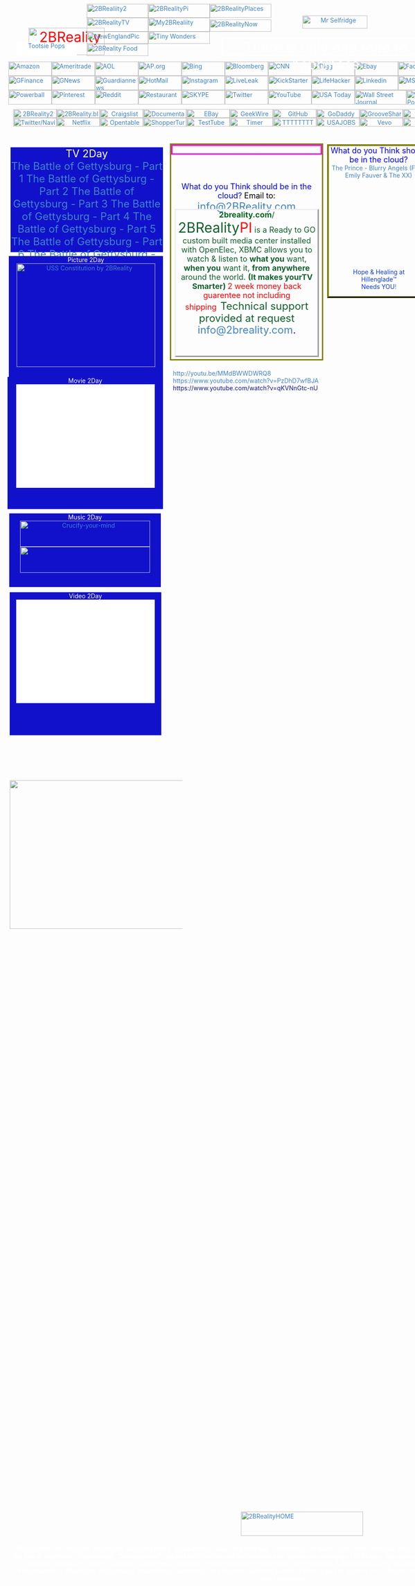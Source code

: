 <!DOCTYPE html>
<html>    

<head>

<link href="http://2BReality.com/images/favicon.ico" rel="shortcut icon" />
<meta content="2BReality, Advertise your 2BReality Reality  Here" name="keywords" />
<meta content="Linking the world wide web one link at a time, Advertise your Reality Here!" name="description" />
<meta content="text/html; charset=utf-8" http-equiv="Content-Type" />
<style type="text/css">
.markdown-body h1 {
	font-size: 2.5em;
	border-bottom: 1px solid #ddd;
}
.markdown-body h1, .markdown-body h2, .markdown-body h3, .markdown-body h4, .markdown-body h5, .markdown-body h6 {
	margin: 1em 0 15px;
	padding: 0;
	font-weight: bold; :antialiased;
	cursor: text;
	position: relative;
	}
h1, h2, h3, h4, h5, h6 {
	font-weight: bold;
}
.markdown-body a.anchor {
	display: block;
	padding-left: 30px;
	margin-left: -30px;
	cursor: pointer;
	position: absolute;
	top: 0;
	left: 0;
	bottom: 0;
}
a {
	color: #4183c4;
	text-decoration: none;
}
.markdown-body h1 .mini-icon-link, .markdown-body h2 .mini-icon-link, .markdown-body h3 .mini-icon-link, .markdown-body h4 .mini-icon-link, .markdown-body h5 .mini-icon-link, .markdown-body h6 .mini-icon-link {
	display: none;
	color: #000;
}
.mini-icon {
	font-size: 16px;
	width: 16px;
	height: 16px;
}
.mini-icon, .mega-icon {
	font-family: 'Octicons Regular';
	font-weight: normal;
	font-style: normal;
	display: inline-block;
	text-decoration: inherit;
	line-height: 1; :antialiased;
	line-height: 1;
	text-decoration: none;
	}
.auto-style2 {
	border-width: 0px;
	color: #FF0000;
	font-size: xx-large;
}
.auto-style4 {
	text-align: center;
}
.auto-style5 {
	text-align: left;
}
.word_break {
	display: inline-block;
}
#info #page_header .byline {
	font-size: 14px;
	line-height: 1em;
	color: #9da2a8!important;
}
.role, .tip, .byline {
	font-size: 12px;
	font-weight: 400;
	line-height: 15px;
	color: #acb1b4!important;
}
.auto-style21 {
	text-align: center;
	margin-left: 18px;
}
.newStyle1 {
	background-color: #FFFFFF;
	text-decoration: blink;
}
.auto-style40 {
	text-align: left;
	margin-left: 0px;
}
.auto-style41 {
	text-align: left;
	margin-bottom: 0px;
}

.gf-table .lft{text-align:left}.pf-table-cell{vertical-align:center}.lft{text-align:left}.rgt{text-align:right}.up,.chg{color:#093}

.auto-style61 {
	font-size: x-large;
}

.auto-style64 {
	border: 1px solid #FFFFFF;
	padding: 1px 4px;
	font-size: x-large;
	color: #4183C4;
	background-color: #009900;
}
.mw-editsection{white-space:nowrap;padding-right:0.25em; unicode-bidi:-moz-isolate;unicode-bidi:-webkit-isolate;unicode-bidi:isolate}
.th{border:1px solid #ebebeb}.f{color:#666}.tsw{width:595px}em{font-weight:bold;font-style:normal}.slp{display:block;margin-bottom:1px}.hpn{color:#777}.st{line-height:1.16}.ch{cursor:pointer}.mbt{color:#11c;float:left;font-size:13px;margin-right:5px;position:relative}

.auto-style73 {
	font-size: xx-large;
}

.auto-style79 {
	border-style: solid;
	border-width: 6px;
	padding: 1px 4px;
	background-color: #808080;
	background-image: url('Images/Buttons/2BReality%20(2).JPG');
	margin-right: 0px;
}

.auto-style85 {
	font-size: xx-large;
	color: #6600CC;
	text-align: center;
}
.auto-style86 {
	border: 6px solid #FFFFFF;
	font-size: xx-large;
	text-align: center;
}
.auto-style91 {
	border-style: solid;
	border-color: #FFFFFF;
	font-size: xx-large;
	padding-left: 2px;
}
.auto-style97 {
	color: #000000;
}
.auto-style100 {
	color: #FFFFFF;
}

.nobr{white-space:nowrap}

.auto-style111 {
	border-style: outset;
	border-width: 1px;
	padding: 1px 4px;
	font-size: x-large;
	background-color: #FFFF00;
}
.auto-style114 {
	background-color: #FFFFFF;
}

.auto-style115 {
	color: #FF0000;
	text-align: center;
}
.vsc{display:inline-block;position:relative;width:100%}
.auto-style117 {
	border-style: solid;
	border-color: #FF00FF;
}
.auto-style118 {
	border-style: solid;
	border-color: #808000;
	margin-bottom: 0px;
}

.auto-style119 {
	border-width: 0px;
}
.auto-style121 {
	background-color: #1111CC;
	text-align: center;
	margin-top: 0px;
	font-size: x-large;
}
.auto-style122 {
	color: #000000;
	text-align: left;
}
.auto-style123 {
	color: #4D0C8E;
	font-size: x-large;
}
.auto-style124 {
	color: #0000FF;
	font-size: large;
}
.s{color:#545454}.s{max-width:42em}cite{color:#006621;font-style:normal}.ab_ctl{display:inline-block;position:relative;margin-left:16px;margin-top:1px;vertical-align:middle}.ab_button{background-color:#f5f5f5;background-image:linear-gradient(top,#f5f5f5,#f1f1f1);border:1px solid #dcdcdc;border:1px solid rgba(0, 0, 0, 0.1);color:#444}.ab_button{border-radius:2px;cursor:default;font-family:arial,sans-serif;font-size:11px;font-weight:bold;height:27px;line-height:27px;margin:2px 0;min-width:54px;padding:0 8px;text-align:center;transition:all 0.218s,visibility 0s;}.mn-dwn-arw{border-color:#909090 transparent;border-style:solid;border-width:4px 4px 0 4px;width:0;height:0;margin-left:-2px;top:50%;margin-top:-2px;position:absolute}.ab_dropdown{background:#fff;border:1px solid #dcdcdc;border:1px solid rgba(0,0,0,0.2);font-size:13px;padding:0 0 6px;position:absolute;right:0;top:28px;white-space:nowrap;z-index:3;transition:opacity 0.218s;box-shadow:0 2px 4px rgba(0,0,0,0.2)}ul{border:0;margin:0;padding:0}ul{margin:0;padding:0}.ab_dropdownitem{margin:0;padding:0;}ol li{list-style:none}li{line-height:1.2}li{border:0;margin:0;padding:0}li{margin:0;padding:0}.fl{text-decoration:none!important}
.auto-style39 {
	font-size: xx-large;
}
.auto-style33 {
	color: #FFFFFF;
}
.auto-style42 {
	font-weight: normal;
}
.auto-style125 {
	color: #12622D;
}
.auto-style126 {
	color: #FF0000;
}
.auto-style127 {
	color: #4D0C8E;
}
.auto-style128 {
	color: #FF0000;
	font-size: large;
}
.auto-style129 {
	color: #161690;
}
.auto-style130 {
	border-style: outset;
	border-width: 3px;
}
.auto-style131 {
	text-align: center;
	border: 4px outset #808000;
}

.auto-style132 {
	border: 8px double #FF0000;
	padding: 8px;
}

.auto-style133 {
	border-style: inset;
	border-width: 18px;
	text-align: center;
	color: #008080;
	margin-left: 0px;
}
.auto-style134 {
	background-color: #1111CC;
	text-align: center;
	margin-top: 0px;
}

.auto-style135 {
	color: #FFFF00;
	background-color: #FF9999;
}
.auto-style136 {
	color: #FFFF00;
}
.auto-style137 {
	color: #0B3CD3;
}

</style>
<script type="text/javascript">
<!--
function FP_swapImg() {//v1.0
 var doc=document,args=arguments,elm,n; doc.$imgSwaps=new Array(); for(n=2; n<args.length;
 n+=2) { elm=FP_getObjectByID(args[n]); if(elm) { doc.$imgSwaps[doc.$imgSwaps.length]=elm;
 elm.$src=elm.src; elm.src=args[n+1]; } }
}

function FP_preloadImgs() {//v1.0
 var d=document,a=arguments; if(!d.FP_imgs) d.FP_imgs=new Array();
 for(var i=0; i<a.length; i++) { d.FP_imgs[i]=new Image; d.FP_imgs[i].src=a[i]; }
}

function FP_getObjectByID(id,o) {//v1.0
 var c,el,els,f,m,n; if(!o)o=document; if(o.getElementById) el=o.getElementById(id);
 else if(o.layers) c=o.layers; else if(o.all) el=o.all[id]; if(el) return el;
 if(o.id==id || o.name==id) return o; if(o.childNodes) c=o.childNodes; if(c)
 for(n=0; n<c.length; n++) { el=FP_getObjectByID(id,c[n]); if(el) return el; }
 f=o.forms; if(f) for(n=0; n<f.length; n++) { els=f[n].elements;
 for(m=0; m<els.length; m++){ el=FP_getObjectByID(id,els[n]); if(el) return el; } }
 return null;
}
// -->
</script>
<script type="text/javascript">

window.onload = function () {

var separator = " - ";

var dateTime = new Date();

var formattedDateTime = dateTime.toLocaleDateString() + separator + dateTime.toLocaleTimeString()

var divObject = document.getElementById("dateTimeValue");

divObject.innerHTML = formattedDateTime;

}

</script>
<title>2BReality</title>
</head>

<body onload="FP_preloadImgs(/*url*/'button15.jpg',/*url*/'button16.jpg',/*url*/'Images/Buttons/button143.jpg',/*url*/'Images/Buttons/button144.jpg',/*url*/'Images/Buttons/button147.jpg',/*url*/'Images/Buttons/button2A1.jpg',/*url*/'Images/Buttons/button2C2.jpg',/*url*/'Images/Buttons/button2D2.jpg',/*url*/'Images/Buttons/button2F1.jpg',/*url*/'Images/Buttons/button148.jpg',/*url*/'Images/Buttons/button149.jpg',/*url*/'Images/Buttons/button150.jpg',/*url*/'Images/Buttons/button151.jpg',/*url*/'Images/Buttons/button152.jpg',/*url*/'Images/Buttons/button153.jpg',/*url*/'Images/Buttons/button154.jpg',/*url*/'Images/Buttons/button3E1.jpg',/*url*/'Images/Buttons/button3F1.jpg',/*url*/'Images/Buttons/button155.jpg',/*url*/'Images/Buttons/button156.jpg',/*url*/'Images/Buttons/button157.jpg',/*url*/'Images/Buttons/button158.jpg',/*url*/'Images/Buttons/button159.jpg',/*url*/'Images/Buttons/button160.jpg',/*url*/'Images/Buttons/button4A1.jpg',/*url*/'Images/Buttons/button4B1.jpg',/*url*/'Images/Buttons/button4D2.jpg',/*url*/'Images/Buttons/button4E3.jpg',/*url*/'Images/Buttons/button161.jpg',/*url*/'Images/Buttons/button162.jpg',/*url*/'Images/Buttons/button163.jpg',/*url*/'Images/Buttons/button164.jpg',/*url*/'Images/Buttons/button165.jpg',/*url*/'Images/Buttons/button166.jpg',/*url*/'Images/Buttons/button167.jpg',/*url*/'Images/Buttons/button5A1.jpg',/*url*/'Images/Buttons/button5C1.jpg',/*url*/'Images/Buttons/button5D2.jpg',/*url*/'Images/Buttons/button5F2.jpg',/*url*/'Images/Buttons/button168.jpg',/*url*/'Images/Buttons/button169.jpg',/*url*/'Images/Buttons/button170.jpg',/*url*/'Images/Buttons/button171.jpg',/*url*/'Images/Buttons/button172.jpg',/*url*/'Images/Buttons/button173.jpg',/*url*/'Images/Buttons/button174.jpg',/*url*/'Images/Buttons/button6B.jpg',/*url*/'Images/Buttons/button6C.jpg',/*url*/'Images/Buttons/button6E.jpg',/*url*/'Images/Buttons/button6F.jpg',/*url*/'Images/Buttons/button175.jpg',/*url*/'Images/Buttons/button176.jpg',/*url*/'Images/Buttons/button177.jpg',/*url*/'Images/Buttons/button178.jpg',/*url*/'Images/Buttons/button179.jpg',/*url*/'Images/Buttons/button180.jpg',/*url*/'Images/Buttons/button7A1.jpg',/*url*/'Images/Buttons/button7B1.jpg',/*url*/'Images/Buttons/button7D.jpg',/*url*/'Images/Buttons/button7E.jpg',/*url*/'Images/Buttons/button181.jpg',/*url*/'Images/Buttons/button182.jpg',/*url*/'Images/Buttons/button183.jpg',/*url*/'Images/Buttons/button184.jpg',/*url*/'Images/Buttons/button185.jpg',/*url*/'Images/Buttons/button186.jpg',/*url*/'Images/Buttons/button8C1.jpg',/*url*/'Images/Buttons/button8D1.jpg',/*url*/'Images/Buttons/button8F1.jpg',/*url*/'Images/Buttons/button188.jpg',/*url*/'Images/Buttons/button189.jpg',/*url*/'Images/Buttons/button190.jpg',/*url*/'Images/Buttons/button191.jpg',/*url*/'Images/Buttons/button192.jpg',/*url*/'Images/Buttons/button193.jpg',/*url*/'Images/Buttons/button194.jpg',/*url*/'Images/Buttons/button9B.jpg',/*url*/'Images/Buttons/button9C.jpg',/*url*/'Images/Buttons/buttonA9.jpg',/*url*/'Images/Buttons/buttonB11.jpg',/*url*/'Images/Buttons/button229.jpg',/*url*/'Images/Buttons/button230.jpg',/*url*/'Images/Buttons/button235.jpg',/*url*/'Images/Buttons/button236.jpg',/*url*/'Images/Buttons/button238.jpg',/*url*/'Images/Buttons/button239.jpg',/*url*/'Images/Buttons/button240.jpg',/*url*/'Images/Buttons/button241.jpg',/*url*/'Images/Buttons/button1F2.jpg',/*url*/'Images/Buttons/button246.jpg',/*url*/'Images/Buttons/button3C3.jpg',/*url*/'Images/Buttons/button3D2.jpg',/*url*/'Images/Buttons/button280.jpg',/*url*/'Images/Buttons/button281.jpg',/*url*/'Images/Buttons/button283.jpg',/*url*/'Images/Buttons/button284.jpg',/*url*/'Images/Buttons/button301.jpg',/*url*/'Images/Buttons/button302.jpg',/*url*/'Images/Buttons/button308.jpg',/*url*/'Images/Buttons/button309.jpg',/*url*/'Images/Buttons/button317.jpg',/*url*/'Images/Buttons/button318.jpg',/*url*/'Images/Buttons/button329.jpg',/*url*/'Images/Buttons/button330.jpg',/*url*/'Images/Buttons/buttonA11.jpg',/*url*/'Images/Buttons/buttonE6.jpg',/*url*/'Images/Buttons/button333.jpg',/*url*/'Images/Buttons/button334.jpg',/*url*/'Images/Buttons/button336.jpg',/*url*/'Images/Buttons/button337.jpg',/*url*/'Images/Buttons/button339.jpg',/*url*/'Images/Buttons/button340.jpg',/*url*/'Images/Buttons/button341.jpg',/*url*/'Images/Buttons/button342.jpg',/*url*/'Images/Buttons/button347.jpg',/*url*/'Images/Buttons/button348.jpg',/*url*/'Images/Buttons/button349.jpg',/*url*/'Images/Buttons/button350.jpg',/*url*/'Images/Buttons/button2C4.jpg',/*url*/'Images/Buttons/button2D4.jpg',/*url*/'Images/Buttons/button356.jpg',/*url*/'Images/Buttons/button357.jpg',/*url*/'Images/Buttons/buttonB13.jpg',/*url*/'Images/Buttons/buttonC13.jpg',/*url*/'Images/Buttons/button362.jpg',/*url*/'Images/Buttons/button363.jpg',/*url*/'Images/Buttons/button402.jpg',/*url*/'Images/Buttons/button403.jpg',/*url*/'Images/Buttons/button431.jpg',/*url*/'Images/Buttons/button432.jpg',/*url*/'Images/Buttons/button450.jpg',/*url*/'Images/Buttons/button451.jpg',/*url*/'Images/Buttons/button481.jpg',/*url*/'Images/Buttons/button482.jpg',/*url*/'Images/Buttons/button485.jpg',/*url*/'Images/Buttons/button486.jpg',/*url*/'Images/Buttons/button551.jpg',/*url*/'Images/Buttons/button552.jpg',/*url*/'Images/Buttons/button4C.gif',/*url*/'Images/Buttons/button4D.gif',/*url*/'Images/Buttons/button5.gif',/*url*/'Images/Buttons/button6.gif',/*url*/'Images/Buttons/buttonB27.jpg',/*url*/'Images/Buttons/buttonC28.jpg',/*url*/'Images/Buttons/button559.jpg',/*url*/'Images/Buttons/button560.jpg',/*url*/'Images/Buttons/button561.jpg',/*url*/'Images/Buttons/button2A6.jpg',/*url*/'Images/Buttons/button574.jpg',/*url*/'Images/Buttons/buttonA28.jpg',/*url*/'Images/Buttons/buttonC29.jpg',/*url*/'Images/Buttons/buttonD17.jpg',/*url*/'Images/Buttons/button576.jpg',/*url*/'Images/Buttons/button577.jpg',/*url*/'Images/Buttons/buttonE20.jpg',/*url*/'Images/Buttons/buttonF22.jpg',/*url*/'Images/Buttons/buttonA29.jpg',/*url*/'Images/Buttons/buttonA30.jpg',/*url*/'Images/Buttons/buttonCE1.jpg',/*url*/'Images/Buttons/buttonCF1.jpg',/*url*/'Images/Buttons/button586.jpg',/*url*/'Images/Buttons/button587.jpg',/*url*/'Images/Buttons/buttonC30.jpg',/*url*/'Images/Buttons/buttonD18.jpg')" style="color: #FFFFFF; background-image: url('Images/Buttons/2BReality%20(2).JPG'); margin-left: 0; height: 2493px; margin-bottom: 0; margin-right: 0;">

<div class="auto-style4">
</div>
	<div class="auto-style5"></div>
		<div class="auto-style21" style="height: 862px">
					<a href="http://youtu.be/b_ILDFp5DGA" target="_blank">
					<div id="layer7" style="position: absolute; width: 332px; height: 46px; z-index: 7; left: 999px; top: 72px; " class="auto-style40">
						<form method="get" action="http://www.google.com/search">
							<div style="border:1px solid white;padding:4px;width:20em;">
								<table style="width: 324px; height: 48px;" align="center">
									<tr>
										<td style="height: 26px; width: 406px">
										<input type="text"   name="q" size="25"
maxlength="255" value="" />&nbsp;&nbsp;&nbsp;&nbsp;&nbsp;&nbsp; <input type="submit" value="Google Search" />&nbsp;</td>
									</tr>
									</table>
							</div>
						</form>
					</div>
							<div id="layer28" class="auto-style111" style="position: absolute; width: 212px; height: 32px; z-index: 17; left: 669px; top: 36px">
								<a href="http://www.pbs.org/wgbh/masterpiece/programs/mr-selfridge/" target="_blank">
								<img id="img189" alt="Mr Selfridge" height="30" onmousedown="FP_swapImg(1,0,/*id*/'img189',/*url*/'Images/Buttons/button587.jpg')" onmouseout="FP_swapImg(0,0,/*id*/'img189',/*url*/'Images/Buttons/button588.jpg')" onmouseover="FP_swapImg(1,0,/*id*/'img189',/*url*/'Images/Buttons/button586.jpg')" onmouseup="FP_swapImg(0,0,/*id*/'img189',/*url*/'Images/Buttons/button586.jpg')" src="Images/Buttons/button588.jpg" style="border: 0" width="150" /><!-- MSComment="ibutton" fp-style="fp-btn: Border Bottom 2" fp-title="Mr Selfridge" --></a></div>
					<div id="layer35" style="position: absolute; width: 1250px; height: 215px; z-index: 21; left: 28px; top: 3566px">
						<em><span class="auto-style61">Please note: All 
						requests, proposals, business plans, applications, 
						ideas, suggestions, comments, feedback, and other 
						materials disclosed, submitted, or offered to 2BReality, 
						using the Site or otherwise, (collectively, 
						"Submissions") are not confidential and will become and 
						remain the property of 2BReality. You agree that 
						2BReality 
						shall be entitled to use, display, publish, reproduce, 
						modify, transmit, sublicense, translate, create 
						derivative works from, and distribute Submissions in any 
						medium and through any method of distribution, 
						transmission or display for any purpose whatsoever, 
						commercial or otherwise, without compensation to you or 
						anyone else.&nbsp; Please refer to our </span><strong>
						<span class="auto-style61">Terms of Use </span></strong>
						<span class="auto-style61">and </span><strong>
						<span class="auto-style61">Privacy Policy </span>
						</strong><span class="auto-style61">for more information</span></em></div>
					<div id="layer51" class="auto-style91" style="position: absolute; width: 471px; height: 36px; z-index: 36; left: 513px; top: 87px">
						<a href="https://www.youtube.com/watch?v=THbY7EL8k5w">
						<span class="auto-style100">There is only one 
						road to happiness</span></a></div>
					<div id="layer68" class="auto-style86" style="position: absolute; width: 354px; height: 244px; z-index: 42; left: 18px; top: 333px">
					<div id="layer81" class="auto-style121" style="position: absolute; width: 352px; height: 242px; z-index: 52; left: 2px; top: 1px">
						<span class="auto-style73">TV 2Day</span><span class="auto-style97"><br>
						</span>
						<span id="eow-title" class="watch-title  yt-uix-expander-head" dir="ltr" title="The Battle of Gettysburg - Part 1">
						<a href="http://youtu.be/ikFeQUMxIOI">The Battle of 
						Gettysburg - Part 1</a></span><span id="eow-title0" class="watch-title  yt-uix-expander-head" dir="ltr" title="The Battle of Gettysburg - Part 2">
						<a href="http://youtu.be/rl_QWcRcOvg">The Battle of 
						Gettysburg - Part 2</a></span><span id="eow-title1" class="watch-title  yt-uix-expander-head" dir="ltr" title="The Battle of Gettysburg - Part 3">
						<a href="http://youtu.be/QS9h9gV6Tuk">The Battle of 
						Gettysburg - Part 3</a></span><span id="eow-title2" class="watch-title  yt-uix-expander-head" dir="ltr" title="The Battle of Gettysburg - Part 4">
						<a href="http://youtu.be/Db8VQmeCXNQ">The Battle of 
						Gettysburg - Part 4</a></span><span id="eow-title3" class="watch-title  yt-uix-expander-head" dir="ltr" title="The Battle of Gettysburg - Part 5">
						<a href="http://youtu.be/xnkWN_NMvLA">The Battle of 
						Gettysburg - Part 5</a></span><span class="auto-style97"><span id="eow-title4" class="watch-title  yt-uix-expander-head" dir="ltr" title="The Battle of Gettysburg - Part 6">
						<a href="http://youtu.be/gIr7LtXNlk8">The Battle of 
						Gettysburg - Part 6</a> </span>
						<span id="eow-title5" class="watch-title  yt-uix-expander-head" dir="ltr" title="Battle of Gettysburg - Part 7">
						<a href="http://youtu.be/TurlCyAwF48">The Battle of 
						Gettysburg - Part 7</a></span></div>
					<div id="layer31" class="auto-style64" style="position: absolute; width: 254px; height: 52px; z-index: 17; left: 974px; top: -326px">
						<a href="https://www.google.com/finance?q=NASDAQ%3AFIZZ&amp;ei=M1cCU9CUKMmzrQGbuQE">
						<span class="auto-style100">Fizz</span></a><span class="auto-style100"> 
						Is UP!<br>
						</span>
						<a href="http://files.shareholder.com/downloads/FIZ/2588036688x0x688262/BBA6A9A1-BC8E-4606-9DC9-0E44EAD28E56/2013_Annual_Report_to_Shareholders.pdf">
						<span class="auto-style100">National Beverage Corp</span></a></div>
					</div>
					</span>
					<span class="auto-style97"> 
					</span>
					<span class="auto-style97">
					<div id="layer94" class="auto-style114" style="position: absolute; width: 140px; height: 32px; z-index: 57; left: 39px; top: 97px">
						<span class="auto-style61" dir="auto">
						<a href="http://en.wikipedia.org/wiki/Tootsie_Pops">
						Tootsie Pops</a></span></div>
					</span>
					<div id="layer95" class="auto-style118" style="position: absolute; width: 348px; height: 495px; z-index: 58; left: 394px; top: 331px">
						<div class="auto-style117" sig="tik">
							<div style="overflow: hidden; white-space: normal;">
								2BReality4U<span class="auto-style97"><br>
					</span>
								<span class="auto-style124">
								<div id="layer98" style="position: absolute; width: 336px; height: 93px; z-index: 1; left: 6px; top: 86px">
									What do you Think should be in the cloud?</span><span class="auto-style97"> 
									Email to:
					</span><span class="auto-style123">
									<a href="https://www.google.com/webhp?hl=en&amp;tab=nw#hl=en&amp;newwindow=1&amp;q=info%402BReality.com">
									info@2BReality.com</a></div>
								<div id="layer99" class="auto-style130" style="position: absolute; width: 327px; height: 336px; z-index: 1; left: 8px; top: 148px">
									<div class="s">
										<div>
											<div class="f kv _Mt">
												<a href="http://2breality.com">
												<cite class="_Tc"><b>
												2breality.com</b>/</cite></a></div>
											<a href="http://2breality.com/2BRealityPi.html">
											<span class="auto-style39">
											<span class="auto-style125">
											2BReality</span><span class="auto-style126">PI</span></span></a><span class="auto-style33">
											</span><span class="auto-style125">
											<span class="auto-style42">is a 
											Ready to GO custom built media 
											center installed with OpenElec, XBMC 
											allows you to watch &amp; listen</span>
											<span class="auto-style42">to
											<strong>what you</strong> want,
											<strong>when you</strong> want it,
											<strong>from</strong> <strong>
											anywhere</strong> around the world.
											<strong>(It makes yourTV Smarter)</strong></span></span><span class="auto-style42"><strong><span class="auto-style126">
											</span></strong></span>
					</span>
											<span class="st">
											<span class="auto-style127">
			<span class="auto-style128">2 week money back guarentee not 
											including shipping</span></span><span class="auto-style123"><span class="auto-style125"><span class="auto-style33">/</span>Technical 
											support provided at request 
											<a href="mailto:info@2breality.com" target="_blank">
											info@2breality.com</a></span>.</span></span><span class="auto-style123"></div>
									</div>
								</div>
							</div>
						</div>
					</div>
					</span>
					<div id="layer96" class="auto-style134" style="position: absolute; width: 356px; height: 305px; z-index: 52; left: 22px; top: 591px">
						<span class="auto-style73">Picture 2Day</span><br>
						<span class="auto-style97">
						<a href="http://putlocker.bz/watch-cannonball-run-2-online-free-putlocker.html">
						<img alt="USS Constitution by 2BReality" class="auto-style119" height="239" longdesc="USS Constitution by 2BReality" src="Images/Buttons/USS%20Constitution%20by%202BReality.jpg" width="320"></a></span></div>
					<span class="auto-style97">
					<div id="layer101" class="auto-style131" style="position: absolute; width: 230px; height: 347px; z-index: 60; left: 757px; top: 333px">
						<span class="auto-style124">What do you Think should be 
						in the cloud?<br>
					</span>
						<span id="eow-title6" class="watch-title long-title yt-uix-expander-head" dir="ltr" title="The Prince - Blurry Angels (Feat. Emily Fauver &amp; The XX) [Prod. SBShaun]">
						<a href="http://youtu.be/XrB8WaBqWuk">The Prince - 
						Blurry Angels (Feat. Emily Fauver &amp; The XX)</a></span><br>
					</span>
						<div id="layer105" class="auto-style135" style="position: absolute; width: 209px; height: 57px; z-index: 1; left: 11px; top: 282px">
							<span class="auto-style136">
							<a class="auto-style137" href="http://hillengladehhh.com/">
							Hope &amp; Healing at<br>Hillenglade™<br>Needs YOU</a></span><a href="http://jenniferoneill.com/">!</a></div>
					</div>
					<span class="auto-style97">
			<img alt="2BReality" class="auto-style2" height="63" src="Images/Buttons/2BReality%20Logo2.gif" width="175" style="float: left" /><div id="layer2" style="position: absolute; left: 21px; top: 142px; width: 1417px; height: 140px; z-index: 2; bottom: 293px;" class="auto-style41">
						<a href="http://www.amazon.com/">
						<img id="img119" alt="Amazon " height="33" onmousedown="FP_swapImg(1,0,/*id*/'img119',/*url*/'Images/Buttons/button9C.jpg')" onmouseout="FP_swapImg(0,0,/*id*/'img119',/*url*/'Images/Buttons/button9A.jpg')" onmouseover="FP_swapImg(1,0,/*id*/'img119',/*url*/'Images/Buttons/button9B.jpg')" onmouseup="FP_swapImg(0,0,/*id*/'img119',/*url*/'Images/Buttons/button9B.jpg')" src="Images/Buttons/button9A.jpg" style="border: 0" width="100" /><!-- MSComment="ibutton" fp-style="fp-btn: Metal Tab 1" fp-title="Amazon " --></a><a href="https://wwws.ameritrade.com/apps/LogIn" target="_blank"><img id="img86" alt="Ameritrade" height="33" onmousedown="FP_swapImg(1,0,/*id*/'img86',/*url*/'Images/Buttons/button154.jpg')" onmouseout="FP_swapImg(0,0,/*id*/'img86',/*url*/'Images/Buttons/button200.jpg')" onmouseover="FP_swapImg(1,0,/*id*/'img86',/*url*/'Images/Buttons/button153.jpg')" onmouseup="FP_swapImg(0,0,/*id*/'img86',/*url*/'Images/Buttons/button153.jpg')" src="Images/Buttons/button200.jpg" style="border: 0" width="100" fp-style="fp-btn: Metal Tab 5" fp-title="Ameritrade" /></a><a href="http://www.aol.com/"><img id="img158" alt="AOL" height="33" onmousedown="FP_swapImg(1,0,/*id*/'img158',/*url*/'Images/Buttons/button330.jpg')" onmouseout="FP_swapImg(0,0,/*id*/'img158',/*url*/'Images/Buttons/button331.jpg')" onmouseover="FP_swapImg(1,0,/*id*/'img158',/*url*/'Images/Buttons/button329.jpg')" onmouseup="FP_swapImg(0,0,/*id*/'img158',/*url*/'Images/Buttons/button329.jpg')" src="Images/Buttons/button331.jpg" style="border: 0" width="100" /><!-- MSComment="ibutton" fp-style="fp-btn: Metal Tab 1" fp-title="AOL" --></a><a href="http://landing.newsinc.com/apvideo/home.html?f=AP"><img id="img147" alt="AP.org" height="33" onmousedown="FP_swapImg(1,0,/*id*/'img147',/*url*/'Images/Buttons/button302.jpg')" onmouseout="FP_swapImg(0,0,/*id*/'img147',/*url*/'Images/Buttons/button303.jpg')" onmouseover="FP_swapImg(1,0,/*id*/'img147',/*url*/'Images/Buttons/button301.jpg')" onmouseup="FP_swapImg(0,0,/*id*/'img147',/*url*/'Images/Buttons/button301.jpg')" src="Images/Buttons/button303.jpg" style="border: 0" width="100" /><!-- MSComment="ibutton" fp-style="fp-btn: Metal Tab 1" fp-title="AP.org" --></a><a href="http://www.bing.com/"><img id="img160" alt="Bing" height="33" onmousedown="FP_swapImg(1,0,/*id*/'img160',/*url*/'Images/Buttons/button334.jpg')" onmouseout="FP_swapImg(0,0,/*id*/'img160',/*url*/'Images/Buttons/button335.jpg')" onmouseover="FP_swapImg(1,0,/*id*/'img160',/*url*/'Images/Buttons/button333.jpg')" onmouseup="FP_swapImg(0,0,/*id*/'img160',/*url*/'Images/Buttons/button333.jpg')" src="Images/Buttons/button335.jpg" style="border: 0" width="100" /><!-- MSComment="ibutton" fp-style="fp-btn: Metal Tab 1" fp-title="Bing" --></a><a href="http://www.bloomberg.com/"><img id="img159" alt="Bloomberg" height="33" onmousedown="FP_swapImg(1,0,/*id*/'img159',/*url*/'Images/Buttons/buttonE6.jpg')" onmouseout="FP_swapImg(0,0,/*id*/'img159',/*url*/'Images/Buttons/button332.jpg')" onmouseover="FP_swapImg(1,0,/*id*/'img159',/*url*/'Images/Buttons/buttonA11.jpg')" onmouseup="FP_swapImg(0,0,/*id*/'img159',/*url*/'Images/Buttons/buttonA11.jpg')" src="Images/Buttons/button332.jpg" style="border: 0" width="100" /><!-- MSComment="ibutton" fp-style="fp-btn: Metal Tab 1" fp-title="Bloomberg" --></a><a href="http://www.cnn.com/"><img id="img153" alt="CNN" height="33" onmousedown="FP_swapImg(1,0,/*id*/'img153',/*url*/'Images/Buttons/button318.jpg')" onmouseout="FP_swapImg(0,0,/*id*/'img153',/*url*/'Images/Buttons/button319.jpg')" onmouseover="FP_swapImg(1,0,/*id*/'img153',/*url*/'Images/Buttons/button317.jpg')" onmouseup="FP_swapImg(0,0,/*id*/'img153',/*url*/'Images/Buttons/button317.jpg')" src="Images/Buttons/button319.jpg" style="border: 0" width="100" /><!-- MSComment="ibutton" fp-style="fp-btn: Metal Tab 1" fp-title="CNN" --></a><a href="http://digg.com/"><img id="img79" alt="Digg" height="33" onmousedown="FP_swapImg(1,0,/*id*/'img79',/*url*/'Images/Buttons/button144.jpg')" onmouseout="FP_swapImg(0,0,/*id*/'img79',/*url*/'Images/Buttons/button195.jpg')" onmouseover="FP_swapImg(1,0,/*id*/'img79',/*url*/'Images/Buttons/button143.jpg')" onmouseup="FP_swapImg(0,0,/*id*/'img79',/*url*/'Images/Buttons/button143.jpg')" src="Images/Buttons/button195.jpg" style="border: 0" width="100" /><!-- MSComment="ibutton" fp-style="fp-btn: Metal Tab 1" fp-title="Digg" --></a><a href="http://www.ebay.com/"><img id="img123" alt="Ebay" height="33" onmousedown="FP_swapImg(1,0,/*id*/'img123',/*url*/'Images/Buttons/button236.jpg')" onmouseout="FP_swapImg(0,0,/*id*/'img123',/*url*/'Images/Buttons/button237.jpg')" onmouseover="FP_swapImg(1,0,/*id*/'img123',/*url*/'Images/Buttons/button235.jpg')" onmouseup="FP_swapImg(0,0,/*id*/'img123',/*url*/'Images/Buttons/button235.jpg')" src="Images/Buttons/button237.jpg" style="border: 0" width="100" fp-style="fp-btn: Metal Tab 1; fp-font-color-hover: #FF00FF" fp-title="Ebay" /></a><a href="http://www.facebook.com/"><img id="img163" alt="FaceBook" height="33" onmousedown="FP_swapImg(1,0,/*id*/'img163',/*url*/'Images/Buttons/button342.jpg')" onmouseout="FP_swapImg(0,0,/*id*/'img163',/*url*/'Images/Buttons/button343.jpg')" onmouseover="FP_swapImg(1,0,/*id*/'img163',/*url*/'Images/Buttons/button341.jpg')" onmouseup="FP_swapImg(0,0,/*id*/'img163',/*url*/'Images/Buttons/button341.jpg')" src="Images/Buttons/button343.jpg" style="border: 0" width="100" /><!-- MSComment="ibutton" fp-style="fp-btn: Metal Tab 1" fp-title="FaceBook" --></a><a href="http://www.federalnewsradio.com/"><img id="img161" alt="FederalNewsRadio " height="33" onmousedown="FP_swapImg(1,0,/*id*/'img161',/*url*/'Images/Buttons/button337.jpg')" onmouseout="FP_swapImg(0,0,/*id*/'img161',/*url*/'Images/Buttons/button338.jpg')" onmouseover="FP_swapImg(1,0,/*id*/'img161',/*url*/'Images/Buttons/button336.jpg')" onmouseup="FP_swapImg(0,0,/*id*/'img161',/*url*/'Images/Buttons/button336.jpg')" src="Images/Buttons/button338.jpg" style="border: 0" width="119" /><!-- MSComment="ibutton" fp-style="fp-btn: Metal Tab 1; fp-proportional: 0" fp-title="FederalNewsRadio " --></a><a href="https://www.google.com/webhp?hl=en&amp;tab=nw" target="_blank"><img id="img81" alt="Google" height="33" onmousedown="FP_swapImg(1,0,/*id*/'img81',/*url*/'Images/Buttons/button2A1.jpg')" onmouseout="FP_swapImg(0,0,/*id*/'img81',/*url*/'Images/Buttons/button197.jpg')" onmouseover="FP_swapImg(1,0,/*id*/'img81',/*url*/'Images/Buttons/button147.jpg')" onmouseup="FP_swapImg(0,0,/*id*/'img81',/*url*/'Images/Buttons/button147.jpg')" src="Images/Buttons/button197.jpg" style="border: 0" width="100" /><!-- MSComment="ibutton" fp-style="fp-btn: Metal Tab 1" fp-title="Google" --></a><a href="https://mail.google.com/mail/u/0/?tab=wm#inbox" target="_blank"><img id="img82" alt="GMail" height="33" onmousedown="FP_swapImg(1,0,/*id*/'img82',/*url*/'Images/Buttons/button2D2.jpg')" onmouseout="FP_swapImg(0,0,/*id*/'img82',/*url*/'Images/Buttons/button2B2.jpg')" onmouseover="FP_swapImg(1,0,/*id*/'img82',/*url*/'Images/Buttons/button2C2.jpg')" onmouseup="FP_swapImg(0,0,/*id*/'img82',/*url*/'Images/Buttons/button2C2.jpg')" src="Images/Buttons/button2B2.jpg" style="border: 0" width="100" fp-style="fp-btn: Metal Tab 5" fp-title="GMail" /></a><a href="https://www.google.com/finance/portfolio?action=view&amp;pid=1&amp;ei=Iz2NUbDhBOGh0AH8TA"><img id="img83" alt="GFinance" height="33" onmousedown="FP_swapImg(1,0,/*id*/'img83',/*url*/'Images/Buttons/button148.jpg')" onmouseout="FP_swapImg(0,0,/*id*/'img83',/*url*/'Images/Buttons/button2E1.jpg')" onmouseover="FP_swapImg(1,0,/*id*/'img83',/*url*/'Images/Buttons/button2F1.jpg')" onmouseup="FP_swapImg(0,0,/*id*/'img83',/*url*/'Images/Buttons/button2F1.jpg')" src="Images/Buttons/button2E1.jpg" style="border: 0" width="100" /><!-- MSComment="ibutton" fp-style="fp-btn: Metal Tab 1" fp-title="GFinance" --></a><a href="https://news.google.com/nwshp?hl=en&amp;tab=wn"><img id="img84" alt="GNews" height="33" onmousedown="FP_swapImg(1,0,/*id*/'img84',/*url*/'Images/Buttons/button150.jpg')" onmouseout="FP_swapImg(0,0,/*id*/'img84',/*url*/'Images/Buttons/button198.jpg')" onmouseover="FP_swapImg(1,0,/*id*/'img84',/*url*/'Images/Buttons/button149.jpg')" onmouseup="FP_swapImg(0,0,/*id*/'img84',/*url*/'Images/Buttons/button149.jpg')" src="Images/Buttons/button198.jpg" style="border: 0" width="100" /><!-- MSComment="ibutton" fp-style="fp-btn: Metal Tab 1" fp-title="GNews" --></a><a href="http://www.guardiannews.com/"><img id="img85" alt="Guardiannews" height="33" onmousedown="FP_swapImg(1,0,/*id*/'img85',/*url*/'Images/Buttons/button152.jpg')" onmouseout="FP_swapImg(0,0,/*id*/'img85',/*url*/'Images/Buttons/button199.jpg')" onmouseover="FP_swapImg(1,0,/*id*/'img85',/*url*/'Images/Buttons/button151.jpg')" onmouseup="FP_swapImg(0,0,/*id*/'img85',/*url*/'Images/Buttons/button151.jpg')" src="Images/Buttons/button199.jpg" style="border: 0" width="100" /><!-- MSComment="ibutton" fp-style="fp-btn: Metal Tab 1" fp-title="Guardiannews" --></a><a href="https://login.live.com/login.srf?wa=wsignin1.0&amp;rpsnv=11&amp;ct=1382350392&amp;rver=6.1.6206.0&amp;wp=MBI&amp;wreply=http:%2F%2Fmail.live.com%2Fdefault.aspx&amp;lc=1033&amp;id=64855&amp;mkt=en-us&amp;cbcxt=mai&amp;snsc=1" target="_blank"><img id="img143" alt="HotMail" height="33" onmousedown="FP_swapImg(1,0,/*id*/'img143',/*url*/'Images/Buttons/button281.jpg')" onmouseout="FP_swapImg(0,0,/*id*/'img143',/*url*/'Images/Buttons/button282.jpg')" onmouseover="FP_swapImg(1,0,/*id*/'img143',/*url*/'Images/Buttons/button280.jpg')" onmouseup="FP_swapImg(0,0,/*id*/'img143',/*url*/'Images/Buttons/button280.jpg')" src="Images/Buttons/button282.jpg" style="border: 0" width="100" fp-style="fp-btn: Metal Tab 5" fp-title="HotMail" /></a><a href="http://instagram.com/#"><img id="img169" alt="Instagram" fp-style="fp-btn: Metal Tab 1" fp-title="Instagram" height="33" onmousedown="FP_swapImg(1,0,/*id*/'img169',/*url*/'Images/Buttons/buttonC13.jpg')" onmouseout="FP_swapImg(0,0,/*id*/'img169',/*url*/'Images/Buttons/buttonA12.jpg')" onmouseover="FP_swapImg(1,0,/*id*/'img169',/*url*/'Images/Buttons/buttonB13.jpg')" onmouseup="FP_swapImg(0,0,/*id*/'img169',/*url*/'Images/Buttons/buttonB13.jpg')" src="Images/Buttons/buttonA12.jpg" style="border: 0" width="100"></a><a href="http://www.liveleak.com/"><img id="img144" alt="LiveLeak" height="33" onmousedown="FP_swapImg(1,0,/*id*/'img144',/*url*/'Images/Buttons/button284.jpg')" onmouseout="FP_swapImg(0,0,/*id*/'img144',/*url*/'Images/Buttons/button285.jpg')" onmouseover="FP_swapImg(1,0,/*id*/'img144',/*url*/'Images/Buttons/button283.jpg')" onmouseup="FP_swapImg(0,0,/*id*/'img144',/*url*/'Images/Buttons/button283.jpg')" src="Images/Buttons/button285.jpg" style="border: 0" width="100" /><!-- MSComment="ibutton" fp-style="fp-btn: Metal Tab 1" fp-title="LiveLeak" --></a><a href="http://www.kickstarter.com/discover/most-funded?ref=sidebar"><img id="img88" alt="KickStarter" height="33" onmousedown="FP_swapImg(1,0,/*id*/'img88',/*url*/'Images/Buttons/button3F1.jpg')" onmouseout="FP_swapImg(0,0,/*id*/'img88',/*url*/'Images/Buttons/button3D1.jpg')" onmouseover="FP_swapImg(1,0,/*id*/'img88',/*url*/'Images/Buttons/button3E1.jpg')" onmouseup="FP_swapImg(0,0,/*id*/'img88',/*url*/'Images/Buttons/button3E1.jpg')" src="Images/Buttons/button3D1.jpg" style="border: 0" width="100" /><!-- MSComment="ibutton" fp-style="fp-btn: Metal Tab 1" fp-title="KickStarter" --></a><a href="http://lifehacker.com/"><img id="img89" alt="LifeHacker " height="33" onmousedown="FP_swapImg(1,0,/*id*/'img89',/*url*/'Images/Buttons/button156.jpg')" onmouseout="FP_swapImg(0,0,/*id*/'img89',/*url*/'Images/Buttons/button201.jpg')" onmouseover="FP_swapImg(1,0,/*id*/'img89',/*url*/'Images/Buttons/button155.jpg')" onmouseup="FP_swapImg(0,0,/*id*/'img89',/*url*/'Images/Buttons/button155.jpg')" src="Images/Buttons/button201.jpg" style="border: 0" width="100" /><!-- MSComment="ibutton" fp-style="fp-btn: Metal Tab 1" fp-title="LifeHacker " --></a><a href="http://www.linkedin.com/"><img id="img90" alt="Linkedin" height="33" onmousedown="FP_swapImg(1,0,/*id*/'img90',/*url*/'Images/Buttons/button158.jpg')" onmouseout="FP_swapImg(0,0,/*id*/'img90',/*url*/'Images/Buttons/button202.jpg')" onmouseover="FP_swapImg(1,0,/*id*/'img90',/*url*/'Images/Buttons/button157.jpg')" onmouseup="FP_swapImg(0,0,/*id*/'img90',/*url*/'Images/Buttons/button157.jpg')" src="Images/Buttons/button202.jpg" style="border: 0" width="100" /><!-- MSComment="ibutton" fp-style="fp-btn: Metal Tab 1" fp-title="Linkedin" --></a><a href="http://www.msn.com/"><img id="img91" alt="MSN" height="33" onmousedown="FP_swapImg(1,0,/*id*/'img91',/*url*/'Images/Buttons/button160.jpg')" onmouseout="FP_swapImg(0,0,/*id*/'img91',/*url*/'Images/Buttons/button203.jpg')" onmouseover="FP_swapImg(1,0,/*id*/'img91',/*url*/'Images/Buttons/button159.jpg')" onmouseup="FP_swapImg(0,0,/*id*/'img91',/*url*/'Images/Buttons/button159.jpg')" src="Images/Buttons/button203.jpg" style="border: 0" width="100" /><!-- MSComment="ibutton" fp-style="fp-btn: Metal Tab 1" fp-title="MSN" --></a><a href="http://www.npr.org/"><img id="img132" alt="NPR" height="33" onmousedown="FP_swapImg(1,0,/*id*/'img132',/*url*/'Images/Buttons/button3D2.jpg')" onmouseout="FP_swapImg(0,0,/*id*/'img132',/*url*/'Images/Buttons/button3B3.jpg')" onmouseover="FP_swapImg(1,0,/*id*/'img132',/*url*/'Images/Buttons/button3C3.jpg')" onmouseup="FP_swapImg(0,0,/*id*/'img132',/*url*/'Images/Buttons/button3C3.jpg')" src="Images/Buttons/button3B3.jpg" style="border: 0" width="100" /><!-- MSComment="ibutton" fp-style="fp-btn: Metal Tab 1" fp-title="NPR" --></a><a href="http://www.nytimes.com/"><img id="img92" alt="NyTimes" height="33" onmousedown="FP_swapImg(1,0,/*id*/'img92',/*url*/'Images/Buttons/button4B1.jpg')" onmouseout="FP_swapImg(0,0,/*id*/'img92',/*url*/'Images/Buttons/button204.jpg')" onmouseover="FP_swapImg(1,0,/*id*/'img92',/*url*/'Images/Buttons/button4A1.jpg')" onmouseup="FP_swapImg(0,0,/*id*/'img92',/*url*/'Images/Buttons/button4A1.jpg')" src="Images/Buttons/button204.jpg" style="border: 0" width="100" /><!-- MSComment="ibutton" fp-style="fp-btn: Metal Tab 1" fp-title="NyTimes" --></a><a href="http://www.pandora.com/" target="_blank"><img id="img128" alt="Pandora" height="33" onmousedown="FP_swapImg(1,0,/*id*/'img128',/*url*/'Images/Buttons/button432.jpg')" onmouseout="FP_swapImg(0,0,/*id*/'img128',/*url*/'Images/Buttons/button2F2.jpg')" onmouseover="FP_swapImg(1,0,/*id*/'img128',/*url*/'Images/Buttons/button431.jpg')" onmouseup="FP_swapImg(0,0,/*id*/'img128',/*url*/'Images/Buttons/button431.jpg')" src="Images/Buttons/button2F2.jpg" style="border: 0" width="100" fp-style="fp-btn: Metal Capsule 9; fp-proportional: 0" fp-title="Pandora" /></a><a href="https://www.paypal.com/"><img id="img173" alt="PayPal" height="33" onmousedown="FP_swapImg(1,0,/*id*/'img173',/*url*/'Images/Buttons/button403.jpg')" onmouseout="FP_swapImg(0,0,/*id*/'img173',/*url*/'Images/Buttons/button404.jpg')" onmouseover="FP_swapImg(1,0,/*id*/'img173',/*url*/'Images/Buttons/button402.jpg')" onmouseup="FP_swapImg(0,0,/*id*/'img173',/*url*/'Images/Buttons/button402.jpg')" src="Images/Buttons/button404.jpg" style="border: 0" width="100" fp-style="fp-btn: Metal Tab 1" fp-title="PayPal" /></a><a href="http://www.powerball.com/pb_home.asp" target="_blank"><img id="img93" alt="Powerball" height="33" onmousedown="FP_swapImg(1,0,/*id*/'img93',/*url*/'Images/Buttons/button4E3.jpg')" onmouseout="FP_swapImg(0,0,/*id*/'img93',/*url*/'Images/Buttons/button4C2.jpg')" onmouseover="FP_swapImg(1,0,/*id*/'img93',/*url*/'Images/Buttons/button4D2.jpg')" onmouseup="FP_swapImg(0,0,/*id*/'img93',/*url*/'Images/Buttons/button4D2.jpg')" src="Images/Buttons/button4C2.jpg" style="border: 0" width="100" /><!-- MSComment="ibutton" fp-style="fp-btn: Metal Tab 2" fp-title="Powerball" --></a><a href="https://www.pinterest.com/"><img id="img168" alt="Pinterest" fp-style="fp-btn: Metal Tab 1" fp-title="Pinterest" height="33" onmousedown="FP_swapImg(1,0,/*id*/'img168',/*url*/'Images/Buttons/button357.jpg')" onmouseout="FP_swapImg(0,0,/*id*/'img168',/*url*/'Images/Buttons/button358.jpg')" onmouseover="FP_swapImg(1,0,/*id*/'img168',/*url*/'Images/Buttons/button356.jpg')" onmouseup="FP_swapImg(0,0,/*id*/'img168',/*url*/'Images/Buttons/button356.jpg')" src="Images/Buttons/button358.jpg" style="border: 0" width="100"></a><span class="auto-style97"><a href="http://www.reddit.com/"><img id="img196" alt="Reddit" fp-style="fp-btn: Metal Tab 1" fp-title="Reddit" height="33" onmousedown="FP_swapImg(1,0,/*id*/'img196',/*url*/'Images/Buttons/buttonD17.jpg')" onmouseout="FP_swapImg(0,0,/*id*/'img196',/*url*/'Images/Buttons/buttonB28.jpg')" onmouseover="FP_swapImg(1,0,/*id*/'img196',/*url*/'Images/Buttons/buttonC29.jpg')" onmouseup="FP_swapImg(0,0,/*id*/'img196',/*url*/'Images/Buttons/buttonC29.jpg')" src="Images/Buttons/buttonB28.jpg" style="border: 0" width="100"></a></span><a href="http://www2.restaurant.com/consumer-promotion/search_dlp-new11.asp?prti=4252&amp;raid=1150&amp;ext=ps_s_3_2576158&amp;kclickid=10944346-fe09-1249-9b0e-000012cdb6d5"><img id="img150" alt="Restaurant " height="33" onmousedown="FP_swapImg(1,0,/*id*/'img150',/*url*/'Images/Buttons/button309.jpg')" onmouseout="FP_swapImg(0,0,/*id*/'img150',/*url*/'Images/Buttons/button310.jpg')" onmouseover="FP_swapImg(1,0,/*id*/'img150',/*url*/'Images/Buttons/button308.jpg')" onmouseup="FP_swapImg(0,0,/*id*/'img150',/*url*/'Images/Buttons/button308.jpg')" src="Images/Buttons/button310.jpg" style="border: 0" width="100" /><!-- MSComment="ibutton" fp-style="fp-btn: Metal Tab 1" fp-title="Restaurant " --></a><a href="http://www.skype.com/en/"><img id="img94" alt="SKYPE" height="33" onmousedown="FP_swapImg(1,0,/*id*/'img94',/*url*/'Images/Buttons/button162.jpg')" onmouseout="FP_swapImg(0,0,/*id*/'img94',/*url*/'Images/Buttons/button4F2.jpg')" onmouseover="FP_swapImg(1,0,/*id*/'img94',/*url*/'Images/Buttons/button161.jpg')" onmouseup="FP_swapImg(0,0,/*id*/'img94',/*url*/'Images/Buttons/button161.jpg')" src="Images/Buttons/button4F2.jpg" style="border: 0" width="100" /><!-- MSComment="ibutton" fp-style="fp-btn: Metal Tab 1" fp-title="SKYPE" --></a><a href="https://twitter.com/"><img id="img95" alt="Twitter" height="33" onmousedown="FP_swapImg(1,0,/*id*/'img95',/*url*/'Images/Buttons/button164.jpg')" onmouseout="FP_swapImg(0,0,/*id*/'img95',/*url*/'Images/Buttons/button205.jpg')" onmouseover="FP_swapImg(1,0,/*id*/'img95',/*url*/'Images/Buttons/button163.jpg')" onmouseup="FP_swapImg(0,0,/*id*/'img95',/*url*/'Images/Buttons/button163.jpg')" src="Images/Buttons/button205.jpg" style="border: 0" width="100" /><!-- MSComment="ibutton" fp-style="fp-btn: Metal Tab 1" fp-title="Twitter" --></a><a href="https://www.youtube.com/?hl=en&amp;tab=w1"><img id="img171" alt="YouTube" fp-style="fp-btn: Metal Tab 1" fp-title="YouTube" height="33" onmousedown="FP_swapImg(1,0,/*id*/'img171',/*url*/'Images/Buttons/button363.jpg')" onmouseout="FP_swapImg(0,0,/*id*/'img171',/*url*/'Images/Buttons/button364.jpg')" onmouseover="FP_swapImg(1,0,/*id*/'img171',/*url*/'Images/Buttons/button362.jpg')" onmouseup="FP_swapImg(0,0,/*id*/'img171',/*url*/'Images/Buttons/button362.jpg')" src="Images/Buttons/button364.jpg" style="border: 0" width="100"></a><a href="http://www.usatoday.com/"><img id="img96" alt="USA Today" height="33" onmousedown="FP_swapImg(1,0,/*id*/'img96',/*url*/'Images/Buttons/button166.jpg')" onmouseout="FP_swapImg(0,0,/*id*/'img96',/*url*/'Images/Buttons/button206.jpg')" onmouseover="FP_swapImg(1,0,/*id*/'img96',/*url*/'Images/Buttons/button165.jpg')" onmouseup="FP_swapImg(0,0,/*id*/'img96',/*url*/'Images/Buttons/button165.jpg')" src="Images/Buttons/button206.jpg" style="border: 0" width="100" /><!-- MSComment="ibutton" fp-style="fp-btn: Metal Tab 1" fp-title="USA Today" --></a><a href="http://online.wsj.com/home-page"><img id="img162" alt="Wall Street Journal" height="33" onmousedown="FP_swapImg(1,0,/*id*/'img162',/*url*/'Images/Buttons/button340.jpg')" onmouseout="FP_swapImg(0,0,/*id*/'img162',/*url*/'Images/Buttons/buttonF8.jpg')" onmouseover="FP_swapImg(1,0,/*id*/'img162',/*url*/'Images/Buttons/button339.jpg')" onmouseup="FP_swapImg(0,0,/*id*/'img162',/*url*/'Images/Buttons/button339.jpg')" src="Images/Buttons/buttonF8.jpg" style="border: 0" width="119" /><!-- MSComment="ibutton" fp-style="fp-btn: Metal Tab 1; fp-proportional: 0" fp-title="Wall Street Journal" --></a><a href="http://www.washingtonpost.com/"><img id="img97" alt="Washington Post " height="33" onmousedown="FP_swapImg(1,0,/*id*/'img97',/*url*/'Images/Buttons/button5A1.jpg')" onmouseout="FP_swapImg(0,0,/*id*/'img97',/*url*/'Images/Buttons/button207.jpg')" onmouseover="FP_swapImg(1,0,/*id*/'img97',/*url*/'Images/Buttons/button167.jpg')" onmouseup="FP_swapImg(0,0,/*id*/'img97',/*url*/'Images/Buttons/button167.jpg')" src="Images/Buttons/button207.jpg" style="border: 0" width="100" /><!-- MSComment="ibutton" fp-style="fp-btn: Metal Tab 1" fp-title="Washington Post " --></a><a href="http://www.weather.com/weather/today/New+London+CT+06320:4:US"><img id="img98" alt="Weather" height="33" onmousedown="FP_swapImg(1,0,/*id*/'img98',/*url*/'Images/Buttons/button5D2.jpg')" onmouseout="FP_swapImg(0,0,/*id*/'img98',/*url*/'Images/Buttons/button5B1.jpg')" onmouseover="FP_swapImg(1,0,/*id*/'img98',/*url*/'Images/Buttons/button5C1.jpg')" onmouseup="FP_swapImg(0,0,/*id*/'img98',/*url*/'Images/Buttons/button5C1.jpg')" src="Images/Buttons/button5B1.jpg" style="border: 0" width="100" /><!-- MSComment="ibutton" fp-style="fp-btn: Metal Tab 1" fp-title="Weather" --></a><a href="http://en.wikipedia.org/wiki/Main_Page" target="_blank"><img id="img99" alt="Wikipedia" height="33" onmousedown="FP_swapImg(1,0,/*id*/'img99',/*url*/'Images/Buttons/button168.jpg')" onmouseout="FP_swapImg(0,0,/*id*/'img99',/*url*/'Images/Buttons/button5E2.jpg')" onmouseover="FP_swapImg(1,0,/*id*/'img99',/*url*/'Images/Buttons/button5F2.jpg')" onmouseup="FP_swapImg(0,0,/*id*/'img99',/*url*/'Images/Buttons/button5F2.jpg')" src="Images/Buttons/button5E2.jpg" style="border: 0" width="100" /><!-- MSComment="ibutton" fp-style="fp-btn: Metal Tab 1" fp-title="Wikipedia" --></a><a href="http://www.yahoo.com/"><img id="img100" alt="Yahoo" height="33" onmousedown="FP_swapImg(1,0,/*id*/'img100',/*url*/'Images/Buttons/button170.jpg')" onmouseout="FP_swapImg(0,0,/*id*/'img100',/*url*/'Images/Buttons/button208.jpg')" onmouseover="FP_swapImg(1,0,/*id*/'img100',/*url*/'Images/Buttons/button169.jpg')" onmouseup="FP_swapImg(0,0,/*id*/'img100',/*url*/'Images/Buttons/button169.jpg')" src="Images/Buttons/button208.jpg" style="border: 0" width="100" /><!-- MSComment="ibutton" fp-style="fp-btn: Metal Tab 1" fp-title="Yahoo" --></a></div>
							<div id="layer10" style="position: absolute; width: 1417px; height: 45px; z-index: 10; left: 23px; top: 252px" class="auto-style133">
								<a href="http://2breality2.com/" target="_blank">
								<img id="img101" alt="2BReality2" height="20" onmousedown="FP_swapImg(1,0,/*id*/'img101',/*url*/'Images/Buttons/button172.jpg')" onmouseout="FP_swapImg(0,0,/*id*/'img101',/*url*/'Images/Buttons/button209.jpg')" onmouseover="FP_swapImg(1,0,/*id*/'img101',/*url*/'Images/Buttons/button171.jpg')" onmouseup="FP_swapImg(0,0,/*id*/'img101',/*url*/'Images/Buttons/button171.jpg')" src="Images/Buttons/button209.jpg" style="border: 0" width="100" /><!-- MSComment="ibutton" fp-style="fp-btn: Soft Rectangle 6" fp-title="2BReality2" --></a><a href="http://2breality.blogspot.com/"><img id="img102" alt="2BReality.blog" height="20" onmousedown="FP_swapImg(1,0,/*id*/'img102',/*url*/'Images/Buttons/button174.jpg')" onmouseout="FP_swapImg(0,0,/*id*/'img102',/*url*/'Images/Buttons/button210.jpg')" onmouseover="FP_swapImg(1,0,/*id*/'img102',/*url*/'Images/Buttons/button173.jpg')" onmouseup="FP_swapImg(0,0,/*id*/'img102',/*url*/'Images/Buttons/button173.jpg')" src="Images/Buttons/button210.jpg" style="border: 0" width="100" /><!-- MSComment="ibutton" fp-style="fp-btn: Soft Rectangle 6" fp-title="2BReality.blog" --></a><a href="http://www.craigslist.org/about/sites"><img id="img125" alt="Craigslist" height="20" onmousedown="FP_swapImg(1,0,/*id*/'img125',/*url*/'Images/Buttons/button241.jpg')" onmouseout="FP_swapImg(0,0,/*id*/'img125',/*url*/'Images/Buttons/button242.jpg')" onmouseover="FP_swapImg(1,0,/*id*/'img125',/*url*/'Images/Buttons/button240.jpg')" onmouseup="FP_swapImg(0,0,/*id*/'img125',/*url*/'Images/Buttons/button240.jpg')" src="Images/Buttons/button242.jpg" style="border: 0" width="100" /><!-- MSComment="ibutton" fp-style="fp-btn: Soft Rectangle 6" fp-title="Craigslist" --></a><a href="http://documentary.net/"><img id="img103" alt="Documentary" height="20" onmousedown="FP_swapImg(1,0,/*id*/'img103',/*url*/'Images/Buttons/button6C.jpg')" onmouseout="FP_swapImg(0,0,/*id*/'img103',/*url*/'Images/Buttons/button6A.jpg')" onmouseover="FP_swapImg(1,0,/*id*/'img103',/*url*/'Images/Buttons/button6B.jpg')" onmouseup="FP_swapImg(0,0,/*id*/'img103',/*url*/'Images/Buttons/button6B.jpg')" src="Images/Buttons/button6A.jpg" style="border: 0" width="100" fp-style="fp-btn: Soft Rectangle 6" fp-title="Documentary" /></a><a href="http://www.ebay.com/"><img id="img104" alt="EBay" height="20" onmousedown="FP_swapImg(1,0,/*id*/'img104',/*url*/'Images/Buttons/button6F.jpg')" onmouseout="FP_swapImg(0,0,/*id*/'img104',/*url*/'Images/Buttons/button6D.jpg')" onmouseover="FP_swapImg(1,0,/*id*/'img104',/*url*/'Images/Buttons/button6E.jpg')" onmouseup="FP_swapImg(0,0,/*id*/'img104',/*url*/'Images/Buttons/button6E.jpg')" src="Images/Buttons/button6D.jpg" style="border: 0" width="100" /><!-- MSComment="ibutton" fp-style="fp-btn: Soft Rectangle 6" fp-title="EBay" --></a><a href="http://www.geekwire.com/"><img id="img166" alt="GeekWire" height="20" onmousedown="FP_swapImg(1,0,/*id*/'img166',/*url*/'Images/Buttons/button2D4.jpg')" onmouseout="FP_swapImg(0,0,/*id*/'img166',/*url*/'Images/Buttons/button2B3.jpg')" onmouseover="FP_swapImg(1,0,/*id*/'img166',/*url*/'Images/Buttons/button2C4.jpg')" onmouseup="FP_swapImg(0,0,/*id*/'img166',/*url*/'Images/Buttons/button2C4.jpg')" src="Images/Buttons/button2B3.jpg" style="border: 0" width="100" /><!-- MSComment="ibutton" fp-style="fp-btn: Soft Rectangle 6" fp-title="GeekWire" --></a><a href="https://github.com/"><img id="img105" alt="GitHub  " height="20" onmousedown="FP_swapImg(1,0,/*id*/'img105',/*url*/'Images/Buttons/button176.jpg')" onmouseout="FP_swapImg(0,0,/*id*/'img105',/*url*/'Images/Buttons/button211.jpg')" onmouseover="FP_swapImg(1,0,/*id*/'img105',/*url*/'Images/Buttons/button175.jpg')" onmouseup="FP_swapImg(0,0,/*id*/'img105',/*url*/'Images/Buttons/button175.jpg')" src="Images/Buttons/button211.jpg" style="border: 0" width="100" /><!-- MSComment="ibutton" fp-style="fp-btn: Soft Rectangle 6" fp-title="GitHub  " --></a><span class="auto-style97"><a href="http://www.godaddy.com/"><img id="img188" alt="GoDaddy" height="20" onmousedown="FP_swapImg(1,0,/*id*/'img188',/*url*/'Images/Buttons/buttonC28.jpg')" onmouseout="FP_swapImg(0,0,/*id*/'img188',/*url*/'Images/Buttons/buttonA27.jpg')" onmouseover="FP_swapImg(1,0,/*id*/'img188',/*url*/'Images/Buttons/buttonB27.jpg')" onmouseup="FP_swapImg(0,0,/*id*/'img188',/*url*/'Images/Buttons/buttonB27.jpg')" src="Images/Buttons/buttonA27.jpg" style="border: 0" width="100" fp-style="fp-btn: Soft Rectangle 6" fp-title="GoDaddy" /></a></span><a href="http://grooveshark.com/"><img id="img106" alt="GrooveShark" height="20" onmousedown="FP_swapImg(1,0,/*id*/'img106',/*url*/'Images/Buttons/button178.jpg')" onmouseout="FP_swapImg(0,0,/*id*/'img106',/*url*/'Images/Buttons/button212.jpg')" onmouseover="FP_swapImg(1,0,/*id*/'img106',/*url*/'Images/Buttons/button177.jpg')" onmouseup="FP_swapImg(0,0,/*id*/'img106',/*url*/'Images/Buttons/button177.jpg')" src="Images/Buttons/button212.jpg" style="border: 0" width="100" /><!-- MSComment="ibutton" fp-style="fp-btn: Soft Rectangle 6" fp-title="GrooveShark" --></a><a href="http://www.groupon.com/"><img id="img121" alt="Groupon" height="20" onmousedown="FP_swapImg(1,0,/*id*/'img121',/*url*/'Images/Buttons/buttonB11.jpg')" onmouseout="FP_swapImg(0,0,/*id*/'img121',/*url*/'Images/Buttons/button225.jpg')" onmouseover="FP_swapImg(1,0,/*id*/'img121',/*url*/'Images/Buttons/buttonA9.jpg')" onmouseup="FP_swapImg(0,0,/*id*/'img121',/*url*/'Images/Buttons/buttonA9.jpg')" src="Images/Buttons/button225.jpg" style="border: 0" width="100" /><!-- MSComment="ibutton" fp-style="fp-btn: Soft Rectangle 6" fp-title="Groupon" --></a><a href="http://www.hulu.com/"><img id="img164" alt="Hulu" height="20" onmousedown="FP_swapImg(1,0,/*id*/'img164',/*url*/'Images/Buttons/button348.jpg')" onmouseout="FP_swapImg(0,0,/*id*/'img164',/*url*/'Images/Buttons/button351.jpg')" onmouseover="FP_swapImg(1,0,/*id*/'img164',/*url*/'Images/Buttons/button347.jpg')" onmouseup="FP_swapImg(0,0,/*id*/'img164',/*url*/'Images/Buttons/button347.jpg')" src="Images/Buttons/button351.jpg" style="border: 0" width="100" /><!-- MSComment="ibutton" fp-style="fp-btn: Soft Rectangle 6" fp-title="Hulu" --></a><a href="http://www.imdb.com/"><img id="img107" alt="IMDB" height="20" onmousedown="FP_swapImg(1,0,/*id*/'img107',/*url*/'Images/Buttons/button180.jpg')" onmouseout="FP_swapImg(0,0,/*id*/'img107',/*url*/'Images/Buttons/button213.jpg')" onmouseover="FP_swapImg(1,0,/*id*/'img107',/*url*/'Images/Buttons/button179.jpg')" onmouseup="FP_swapImg(0,0,/*id*/'img107',/*url*/'Images/Buttons/button179.jpg')" src="Images/Buttons/button213.jpg" style="border: 0" width="100" /><!-- MSComment="ibutton" fp-style="fp-btn: Soft Rectangle 6" fp-title="IMDB" --></a><a href="http://www.improper.com/"><img id="img122" alt="Improper" height="20" onmousedown="FP_swapImg(1,0,/*id*/'img122',/*url*/'Images/Buttons/button230.jpg')" onmouseout="FP_swapImg(0,0,/*id*/'img122',/*url*/'Images/Buttons/button231.jpg')" onmouseover="FP_swapImg(1,0,/*id*/'img122',/*url*/'Images/Buttons/button229.jpg')" onmouseup="FP_swapImg(0,0,/*id*/'img122',/*url*/'Images/Buttons/button229.jpg')" src="Images/Buttons/button231.jpg" style="border: 0" width="100" /><!-- MSComment="ibutton" fp-style="fp-btn: Soft Rectangle 6" fp-title="Improper" --></a><a href="http://www.khanacademy.org/"><img id="img108" alt="Khan Academy" height="20" onmousedown="FP_swapImg(1,0,/*id*/'img108',/*url*/'Images/Buttons/button7B1.jpg')" onmouseout="FP_swapImg(0,0,/*id*/'img108',/*url*/'Images/Buttons/button214.jpg')" onmouseover="FP_swapImg(1,0,/*id*/'img108',/*url*/'Images/Buttons/button7A1.jpg')" onmouseup="FP_swapImg(0,0,/*id*/'img108',/*url*/'Images/Buttons/button7A1.jpg')" src="Images/Buttons/button214.jpg" style="border: 0" width="100" /><!-- MSComment="ibutton" fp-style="fp-btn: Soft Rectangle 6" fp-title="Khan Academy" --></a><span class="auto-style97"><a href="https://twitter.com/navi_x"><img id="img198" alt="Twitter/Navi_x" height="20" onmousedown="FP_swapImg(1,0,/*id*/'img198',/*url*/'Images/Buttons/buttonF22.jpg')" onmouseout="FP_swapImg(0,0,/*id*/'img198',/*url*/'Images/Buttons/button582.jpg')" onmouseover="FP_swapImg(1,0,/*id*/'img198',/*url*/'Images/Buttons/buttonE20.jpg')" onmouseup="FP_swapImg(0,0,/*id*/'img198',/*url*/'Images/Buttons/buttonE20.jpg')" src="Images/Buttons/button582.jpg" style="border: 0" width="100" fp-style="fp-btn: Soft Rectangle 6" fp-title="Twitter/Navi_x" /></a></span><a href="https://signup.netflix.com/?locale=en-US"><img id="img165" alt="Netflix" height="20" onmousedown="FP_swapImg(1,0,/*id*/'img165',/*url*/'Images/Buttons/button350.jpg')" onmouseout="FP_swapImg(0,0,/*id*/'img165',/*url*/'Images/Buttons/button352.jpg')" onmouseover="FP_swapImg(1,0,/*id*/'img165',/*url*/'Images/Buttons/button349.jpg')" onmouseup="FP_swapImg(0,0,/*id*/'img165',/*url*/'Images/Buttons/button349.jpg')" src="Images/Buttons/button352.jpg" style="border: 0" width="100" /><!-- MSComment="ibutton" fp-style="fp-btn: Soft Rectangle 6" fp-title="Netflix" --></a><a href="http://www.opentable.com/home.aspx"><img id="img110" alt="Opentable" height="20" onmousedown="FP_swapImg(1,0,/*id*/'img110',/*url*/'Images/Buttons/button182.jpg')" onmouseout="FP_swapImg(0,0,/*id*/'img110',/*url*/'Images/Buttons/button7F1.jpg')" onmouseover="FP_swapImg(1,0,/*id*/'img110',/*url*/'Images/Buttons/button181.jpg')" onmouseup="FP_swapImg(0,0,/*id*/'img110',/*url*/'Images/Buttons/button181.jpg')" src="Images/Buttons/button7F1.jpg" style="border: 0" width="100" /><!-- MSComment="ibutton" fp-style="fp-btn: Soft Rectangle 6" fp-title="Opentable" --></a><a href="http://www.shopperturnpike.com/"><img id="img124" alt="ShopperTurnpike" height="20" onmousedown="FP_swapImg(1,0,/*id*/'img124',/*url*/'Images/Buttons/button239.jpg')" onmouseout="FP_swapImg(0,0,/*id*/'img124',/*url*/'Images/Buttons/button243.jpg')" onmouseover="FP_swapImg(1,0,/*id*/'img124',/*url*/'Images/Buttons/button238.jpg')" onmouseup="FP_swapImg(0,0,/*id*/'img124',/*url*/'Images/Buttons/button238.jpg')" src="Images/Buttons/button243.jpg" style="border: 0" width="100" /><span class="auto-style97"></span><span class="auto-style97"><a href="http://testtube.com/"><img id="img109" alt="TestTube" height="20" onmousedown="FP_swapImg(1,0,/*id*/'img109',/*url*/'Images/Buttons/button7E.jpg')" onmouseout="FP_swapImg(0,0,/*id*/'img109',/*url*/'Images/Buttons/button7C.jpg')" onmouseover="FP_swapImg(1,0,/*id*/'img109',/*url*/'Images/Buttons/button7D.jpg')" onmouseup="FP_swapImg(0,0,/*id*/'img109',/*url*/'Images/Buttons/button7D.jpg')" src="Images/Buttons/button7C.jpg" style="border: 0" width="100" fp-style="fp-btn: Soft Rectangle 6" fp-title="TestTube" /></a></span><a href="http://timer.onlineclock.net/"><img id="img111" alt="Timer" height="20" onmousedown="FP_swapImg(1,0,/*id*/'img111',/*url*/'Images/Buttons/button184.jpg')" onmouseout="FP_swapImg(0,0,/*id*/'img111',/*url*/'Images/Buttons/button215.jpg')" onmouseover="FP_swapImg(1,0,/*id*/'img111',/*url*/'Images/Buttons/button183.jpg')" onmouseup="FP_swapImg(0,0,/*id*/'img111',/*url*/'Images/Buttons/button183.jpg')" src="Images/Buttons/button215.jpg" style="border: 0" width="100" /><!-- MSComment="ibutton" fp-style="fp-btn: Soft Capsule 2" fp-title="Timer" --></a><a href="http://mhclansite.blogspot.com/"><img id="img112" alt="TTTTTTTT" height="20" onmousedown="FP_swapImg(1,0,/*id*/'img112',/*url*/'Images/Buttons/button186.jpg')" onmouseout="FP_swapImg(0,0,/*id*/'img112',/*url*/'Images/Buttons/button216.jpg')" onmouseover="FP_swapImg(1,0,/*id*/'img112',/*url*/'Images/Buttons/button185.jpg')" onmouseup="FP_swapImg(0,0,/*id*/'img112',/*url*/'Images/Buttons/button185.jpg')" src="Images/Buttons/button216.jpg" style="border: 0" width="100" /><!-- MSComment="ibutton" fp-style="fp-btn: Soft Rectangle 6" fp-title="TTTTTTTT" --></a><a href="https://www.usajobs.gov/"><img id="img114" alt="USAJOBS" height="20" onmousedown="FP_swapImg(1,0,/*id*/'img114',/*url*/'Images/Buttons/button8D1.jpg')" onmouseout="FP_swapImg(0,0,/*id*/'img114',/*url*/'Images/Buttons/button8B1.jpg')" onmouseover="FP_swapImg(1,0,/*id*/'img114',/*url*/'Images/Buttons/button8C1.jpg')" onmouseup="FP_swapImg(0,0,/*id*/'img114',/*url*/'Images/Buttons/button8C1.jpg')" src="Images/Buttons/button8B1.jpg" style="border: 0" width="100" /><!-- MSComment="ibutton" fp-style="fp-btn: Soft Rectangle 6" fp-title="USAJOBS" --></a><a href="http://www.vevo.com/watch/mika/love-today/USC7R0700102?source=instantsearch"><img id="img127" alt="Vevo" height="20" onmousedown="FP_swapImg(1,0,/*id*/'img127',/*url*/'Images/Buttons/button246.jpg')" onmouseout="FP_swapImg(0,0,/*id*/'img127',/*url*/'Images/Buttons/button1E2.jpg')" onmouseover="FP_swapImg(1,0,/*id*/'img127',/*url*/'Images/Buttons/button1F2.jpg')" onmouseup="FP_swapImg(0,0,/*id*/'img127',/*url*/'Images/Buttons/button1F2.jpg')" src="Images/Buttons/button1E2.jpg" style="border: 0" width="100" /><!-- MSComment="ibutton" fp-style="fp-btn: Soft Rectangle 6" fp-title="Vevo" --></a><a href="https://vimeo.com/"><img id="img115" alt="Vimeo" height="20" onmousedown="FP_swapImg(1,0,/*id*/'img115',/*url*/'Images/Buttons/button188.jpg')" onmouseout="FP_swapImg(0,0,/*id*/'img115',/*url*/'Images/Buttons/button8E1.jpg')" onmouseover="FP_swapImg(1,0,/*id*/'img115',/*url*/'Images/Buttons/button8F1.jpg')" onmouseup="FP_swapImg(0,0,/*id*/'img115',/*url*/'Images/Buttons/button8F1.jpg')" src="Images/Buttons/button8E1.jpg" style="border: 0" width="100" /><!-- MSComment="ibutton" fp-style="fp-btn: Soft Rectangle 6" fp-title="Vimeo" --></a><a href="http://xbmc.org/" target="_blank"><img id="img116" alt="XBMC" height="20" onmousedown="FP_swapImg(1,0,/*id*/'img116',/*url*/'Images/Buttons/button190.jpg')" onmouseout="FP_swapImg(0,0,/*id*/'img116',/*url*/'Images/Buttons/button218.jpg')" onmouseover="FP_swapImg(1,0,/*id*/'img116',/*url*/'Images/Buttons/button189.jpg')" onmouseup="FP_swapImg(0,0,/*id*/'img116',/*url*/'Images/Buttons/button189.jpg')" src="Images/Buttons/button218.jpg" style="border: 0" width="100" /><!-- MSComment="ibutton" fp-style="fp-btn: Soft Rectangle 6" fp-title="XBMC" --></a><a href="http://www.xbmchub.com/blog/"><img id="img117" alt="XBMCHUB" height="20" onmousedown="FP_swapImg(1,0,/*id*/'img117',/*url*/'Images/Buttons/button192.jpg')" onmouseout="FP_swapImg(0,0,/*id*/'img117',/*url*/'Images/Buttons/button219.jpg')" onmouseover="FP_swapImg(1,0,/*id*/'img117',/*url*/'Images/Buttons/button191.jpg')" onmouseup="FP_swapImg(0,0,/*id*/'img117',/*url*/'Images/Buttons/button191.jpg')" src="Images/Buttons/button219.jpg" style="border: 0" width="100" /><!-- MSComment="ibutton" fp-style="fp-btn: Soft Rectangle 6" fp-title="XBMCHUB" --></a><a href="http://www.zabasearch.com/"><img id="img118" alt="Zaba Search" height="20" onmousedown="FP_swapImg(1,0,/*id*/'img118',/*url*/'Images/Buttons/button194.jpg')" onmouseout="FP_swapImg(0,0,/*id*/'img118',/*url*/'Images/Buttons/button220.jpg')" onmouseover="FP_swapImg(1,0,/*id*/'img118',/*url*/'Images/Buttons/button193.jpg')" onmouseup="FP_swapImg(0,0,/*id*/'img118',/*url*/'Images/Buttons/button193.jpg')" src="Images/Buttons/button220.jpg" style="border: 0" width="100" /><!-- MSComment="ibutton" fp-style="fp-btn: Soft Rectangle 6" fp-title="Zaba Search" --></a><a href="http://www.zillow.com/"><img id="img185" alt="Zillow" height="20" onmousedown="FP_swapImg(1,0,/*id*/'img185',/*url*/'Images/Buttons/button552.jpg')" onmouseout="FP_swapImg(0,0,/*id*/'img185',/*url*/'Images/Buttons/button553.jpg')" onmouseover="FP_swapImg(1,0,/*id*/'img185',/*url*/'Images/Buttons/button551.jpg')" onmouseup="FP_swapImg(0,0,/*id*/'img185',/*url*/'Images/Buttons/button551.jpg')" src="Images/Buttons/button553.jpg" style="border: 0" width="100" fp-style="fp-btn: Soft Rectangle 6" fp-title="Zillow" /></a></div>
					<div id="layer38" class="lft" style="position: absolute; width: 435px; height: 123px; z-index: 23; left: 202px; top: 9px; bottom: 398px;">
						<span class="auto-style97">
						<a href="http://www.2breality2.com/">
						<img id="img195" alt="2BRealiity2" fp-style="fp-btn: Glow Capsule 6; fp-bgcolor: #4183C4; fp-proportional: 0" fp-title="2BRealiity2" height="32" onmousedown="FP_swapImg(1,0,/*id*/'img195',/*url*/'Images/Buttons/buttonA28.jpg')" onmouseout="FP_swapImg(0,0,/*id*/'img195',/*url*/'Images/Buttons/button575.jpg')" onmouseover="FP_swapImg(1,0,/*id*/'img195',/*url*/'Images/Buttons/button574.jpg')" onmouseup="FP_swapImg(0,0,/*id*/'img195',/*url*/'Images/Buttons/button574.jpg')" src="Images/Buttons/button575.jpg" style="border: 0" width="142"></a></span><a href="2BRealityPi.html"><img id="img177" alt="2BRealityPi" fp-style="fp-btn: Glow Capsule 6; fp-bgcolor: #4183C4; fp-proportional: 0" fp-title="2BRealityPi" height="32" onmousedown="FP_swapImg(1,0,/*id*/'img177',/*url*/'Images/Buttons/button451.jpg')" onmouseout="FP_swapImg(0,0,/*id*/'img177',/*url*/'Images/Buttons/button454.jpg')" onmouseover="FP_swapImg(1,0,/*id*/'img177',/*url*/'Images/Buttons/button450.jpg')" onmouseup="FP_swapImg(0,0,/*id*/'img177',/*url*/'Images/Buttons/button450.jpg')" src="Images/Buttons/button454.jpg" style="border: 0" width="142"><a href="Places.html"><img id="img183" alt="2BRealityPlaces" fp-style="fp-btn: Glow Capsule 6; fp-bgcolor: #4183C4; fp-proportional: 0" fp-title="2BRealityPlaces" height="32" onmousedown="FP_swapImg(1,0,/*id*/'img183',/*url*/'Images/Buttons/button486.jpg')" onmouseout="FP_swapImg(0,0,/*id*/'img183',/*url*/'Images/Buttons/button487.jpg')" onmouseover="FP_swapImg(1,0,/*id*/'img183',/*url*/'Images/Buttons/button485.jpg')" onmouseup="FP_swapImg(0,0,/*id*/'img183',/*url*/'Images/Buttons/button485.jpg')" src="Images/Buttons/button487.jpg" style="border: 0" width="142"></a><span class="auto-style97"><a href="TV.html"><img id="img178" alt="2BRealityTV" fp-style="fp-btn: Glow Capsule 6; fp-bgcolor: #4183C4; fp-proportional: 0" fp-title="2BRealityTV" height="32" onmousedown="FP_swapImg(1,0,/*id*/'img178',/*url*/'Images/Buttons/button560.jpg')" onmouseout="FP_swapImg(0,0,/*id*/'img178',/*url*/'Images/Buttons/button562.jpg')" onmouseover="FP_swapImg(1,0,/*id*/'img178',/*url*/'Images/Buttons/button559.jpg')" onmouseup="FP_swapImg(0,0,/*id*/'img178',/*url*/'Images/Buttons/button559.jpg')" src="Images/Buttons/button562.jpg" style="border: 0" width="142"></a><a href="http://www.my2breality.com/"><img id="img190" alt="My2BRealiity" fp-style="fp-btn: Glow Capsule 6; fp-bgcolor: #4183C4; fp-proportional: 0" fp-title="My2BRealiity" height="32" onmousedown="FP_swapImg(1,0,/*id*/'img190',/*url*/'Images/Buttons/button2A6.jpg')" onmouseout="FP_swapImg(0,0,/*id*/'img190',/*url*/'Images/Buttons/button563.jpg')" onmouseover="FP_swapImg(1,0,/*id*/'img190',/*url*/'Images/Buttons/button561.jpg')" onmouseup="FP_swapImg(0,0,/*id*/'img190',/*url*/'Images/Buttons/button561.jpg')" src="Images/Buttons/button563.jpg" style="border: 0" width="142"></a></span><a href="2BRealityNow.html"><img id="img186" alt="2BRealityNow" fp-style="fp-btn: Glow Capsule 6; fp-transparent: 1" fp-title="2BRealityNow" height="28" onmousedown="FP_swapImg(1,0,/*id*/'img186',/*url*/'Images/Buttons/button4D.gif')" onmouseout="FP_swapImg(0,0,/*id*/'img186',/*url*/'Images/Buttons/button4B.gif')" onmouseover="FP_swapImg(1,0,/*id*/'img186',/*url*/'Images/Buttons/button4C.gif')" onmouseup="FP_swapImg(0,0,/*id*/'img186',/*url*/'Images/Buttons/button4C.gif')" src="Images/Buttons/button4B.gif" style="border: 0" width="142"></a><span class="auto-style97"><a href="http://www.backprint.com/view_user_photo.asp?PID=bp%1D%7FFs&amp;EVENTID=85354&amp;ID=114585683&amp;FROM=browser&amp;CAT=0&amp;SUB=0"><img id="img187" alt="NewEnglandPic" fp-style="fp-btn: Glow Capsule 6; fp-transparent: 1" fp-title="NewEnglandPic" height="28" onmousedown="FP_swapImg(1,0,/*id*/'img187',/*url*/'Images/Buttons/button6.gif')" onmouseout="FP_swapImg(0,0,/*id*/'img187',/*url*/'Images/Buttons/button4.gif')" onmouseover="FP_swapImg(1,0,/*id*/'img187',/*url*/'Images/Buttons/button5.gif')" onmouseup="FP_swapImg(0,0,/*id*/'img187',/*url*/'Images/Buttons/button5.gif')" src="Images/Buttons/button4.gif" style="border: 0" width="142"></a><a href="Pre_K.html"><img id="img197" alt="Tiny Wonders" fp-style="fp-btn: Glow Capsule 6; fp-bgcolor: #800080" fp-title="Tiny Wonders" height="28" onmousedown="FP_swapImg(1,0,/*id*/'img197',/*url*/'Images/Buttons/button577.jpg')" onmouseout="FP_swapImg(0,0,/*id*/'img197',/*url*/'Images/Buttons/button578.jpg')" onmouseover="FP_swapImg(1,0,/*id*/'img197',/*url*/'Images/Buttons/button576.jpg')" onmouseup="FP_swapImg(0,0,/*id*/'img197',/*url*/'Images/Buttons/button576.jpg')" src="Images/Buttons/button578.jpg" style="border: 0" width="142"></a><br>
						<a href="Food.html">
						<img id="img201" alt="2BReality Food" fp-style="fp-btn: Glow Capsule 6; fp-bgcolor: #800080" fp-title="2BReality Food" height="28" onmousedown="FP_swapImg(1,0,/*id*/'img201',/*url*/'Images/Buttons/buttonD18.jpg')" onmouseout="FP_swapImg(0,0,/*id*/'img201',/*url*/'Images/Buttons/buttonB29.jpg')" onmouseover="FP_swapImg(1,0,/*id*/'img201',/*url*/'Images/Buttons/buttonC30.jpg')" onmouseup="FP_swapImg(0,0,/*id*/'img201',/*url*/'Images/Buttons/buttonC30.jpg')" src="Images/Buttons/buttonB29.jpg" style="border: 0" width="142"></a></span></div>
					</span>
</div>
			<span class="auto-style97">
			<div class="auto-style5">
				<div class="auto-style6" style="height: 284px; width: 1307px;">
					<form action="https://www.paypal.com/cgi-bin/webscr" method="post" target="_top">
						<div class="auto-style4" style="width: 99px">
							</div>
					</form>
				</div>
</div>
<div id="layer78" style="position: absolute; width: 285px; height: 55px; z-index: 50; left: 558px; top: 3489px">
	<a href="http://www.2breality.com/">
	<img id="img182" alt="2BRealityHOME" fp-style="fp-btn: Braided Row 3; fp-font-size: 26" fp-title="2BRealityHOME" height="56" onmousedown="FP_swapImg(1,0,/*id*/'img182',/*url*/'Images/Buttons/button482.jpg')" onmouseout="FP_swapImg(0,0,/*id*/'img182',/*url*/'Images/Buttons/button483.jpg')" onmouseover="FP_swapImg(1,0,/*id*/'img182',/*url*/'Images/Buttons/button481.jpg')" onmouseup="FP_swapImg(0,0,/*id*/'img182',/*url*/'Images/Buttons/button481.jpg')" src="Images/Buttons/button483.jpg" style="border: 0" width="282"></a></div>
					</span> 
					<div id="layer97" class="auto-style134" style="position: absolute; width: 359px; height: 305px; z-index: 52; left: 19px; top: 870px">
						<span class="auto-style73">Movie 2Day</span><span class="auto-style97"><br>
						<iframe width="320" height="239" src="//www.youtube.com/embed/XqMlo51U_KQ?list=PLE9A7A313373923E2" frameborder="0" allowfullscreen></iframe><br>
						</span>
						</div>
					<div id="layer100" class="auto-style129" style="position: absolute; width: 341px; height: 64px; z-index: 59; left: 401px; top: 853px">
						<a href="http://youtu.be/MMdBWWDWRQ8">
						http://youtu.be/MMdBWWDWRQ8</a><br>
						<a href="https://www.youtube.com/watch?v=PzDhD7wfBJA">
						https://www.youtube.com/watch?v=PzDhD7wfBJA</a><br>
						https://www.youtube.com/watch?v=qKVNnGtc-nU</div>
					<div id="layer102" class="auto-style134" style="position: absolute; width: 350px; height: 170px; z-index: 52; left: 23px; top: 1185px">
						<span class="auto-style73">Music 2Day</span><span class="auto-style97"><br>
						<a href="http://www.pandora.com/rodriguez/cold-fact">
						<img id="img199" alt="Crucify-your-mind" fp-style="fp-btn: Simple Circle 1" fp-title="Crucify-your-mind" height="60" onmousedown="FP_swapImg(1,0,/*id*/'img199',/*url*/'Images/Buttons/buttonA30.jpg')" onmouseout="FP_swapImg(0,0,/*id*/'img199',/*url*/'Images/Buttons/buttonA31.jpg')" onmouseover="FP_swapImg(1,0,/*id*/'img199',/*url*/'Images/Buttons/buttonA29.jpg')" onmouseup="FP_swapImg(0,0,/*id*/'img199',/*url*/'Images/Buttons/buttonA29.jpg')" src="Images/Buttons/buttonA31.jpg" style="border: 0" width="300"></a><a target="_self"><img id="img200" alt="" fp-style="fp-btn: Simple Circle 1" fp-title="" height="60" onmousedown="FP_swapImg(1,0,/*id*/'img200',/*url*/'Images/Buttons/buttonCF1.jpg')" onmouseout="FP_swapImg(0,0,/*id*/'img200',/*url*/'Images/Buttons/buttonCD1.jpg')" onmouseover="FP_swapImg(1,0,/*id*/'img200',/*url*/'Images/Buttons/buttonCE1.jpg')" onmouseup="FP_swapImg(0,0,/*id*/'img200',/*url*/'Images/Buttons/buttonCE1.jpg')" src="Images/Buttons/buttonCD1.jpg" style="border: 0" width="300"></a></span></div>
					<div id="layer107" class="auto-style134" style="position: absolute; width: 350px; height: 354px; z-index: 52; left: 1001px; top: 332px">
						<span class="auto-style73"><br>2BReality Movie2</span><br>
						<iframe width="320" height="239" src="//www.youtube.com/embed/dkA8JR2p_tQ" frameborder="0" allowfullscreen></iframe></div>
					<div id="layer103" class="auto-style134" style="position: absolute; width: 350px; height: 330px; z-index: 52; left: 24px; top: 1367px">
						<span class="auto-style73">Video 2Day</span><span class="auto-style97"><br>
						<iframe width="320" height="239" src="//www.youtube.com/embed/CttQ7eIHr-s" frameborder="0" allowfullscreen></iframe></div>
					<div id="layer104" class="auto-style132" style="position: absolute; width: 100px; height: 100px; z-index: 1; left: 1111px; top: 997px">
						<a href="http://bruins.nhl.com/">2</a></div>
					<div id="layer108" style="position: absolute; width: 399px; height: 344px; z-index: 2; left: 24px; top: 1801px">
						<img alt="" height="343" src="Images/Buttons/Government%20Reality.jpg" width="400"></div>
=
					</body>
</html>
